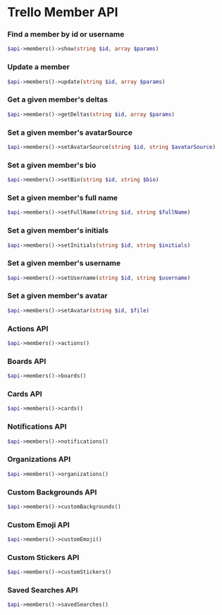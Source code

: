 Trello Member API
======================

### Find a member by id or username
```php
$api->members()->show(string $id, array $params)
```

### Update a member
```php
$api->members()->update(string $id, array $params)
```

### Get a given member&#039;s deltas
```php
$api->members()->getDeltas(string $id, array $params)
```

### Set a given member&#039;s avatarSource
```php
$api->members()->setAvatarSource(string $id, string $avatarSource)
```

### Set a given member&#039;s bio
```php
$api->members()->setBio(string $id, string $bio)
```

### Set a given member&#039;s full name
```php
$api->members()->setFullName(string $id, string $fullName)
```

### Set a given member&#039;s initials
```php
$api->members()->setInitials(string $id, string $initials)
```

### Set a given member&#039;s username
```php
$api->members()->setUsername(string $id, string $username)
```

### Set a given member&#039;s avatar
```php
$api->members()->setAvatar(string $id, $file)
```

### Actions API
```php
$api->members()->actions()
```

### Boards API
```php
$api->members()->boards()
```

### Cards API
```php
$api->members()->cards()
```

### Notifications API
```php
$api->members()->notifications()
```

### Organizations API
```php
$api->members()->organizations()
```

### Custom Backgrounds API
```php
$api->members()->customBackgrounds()
```

### Custom Emoji API
```php
$api->members()->customEmoji()
```

### Custom Stickers API
```php
$api->members()->customStickers()
```

### Saved Searches API
```php
$api->members()->savedSearches()
```

